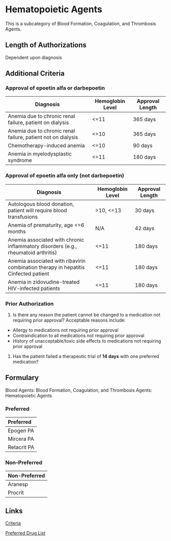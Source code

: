 # Hematopoietic Agents

This is a subcategory of Blood Formation, Coagulation, and Thrombosis Agents.

## Length of Authorizations

Dependent upon diagnosis

## Additional Criteria

### Approval of epoetin alfa or darbepoetin

| Diagnosis                                                    | Hemoglobin Level | Approval Length |
| ------------------------------------------------------------ | ---------------- | --------------- |
| Anemia due to chronic renal failure, patient on dialysis     | \<=11            | 365 days        |
| Anemia due to chronic renal failure, patient not on dialysis | \<=10            | 365 days        |
| Chemotherapy-induced anemia                                  | \<=10            | 90 days         |
| Anemia in myelodysplastic syndrome                           | \<=11            | 180 days        |

### Approval of epoetin alfa only (not darbepoetin)

| Diagnosis                                                                           | Hemoglobin Level | Approval Length |
| ----------------------------------------------------------------------------------- | ---------------- | --------------- |
| Autologous blood donation, patient will require blood transfusions                  | \>10, \<=13      | 30 days         |
| Anemia of prematurity, age \<=6 months                                              | N/A              | 42 days         |
| Anemia associated with chronic inflammatory disorders (e.g., rheumatoid arthritis)  | \<=11            | 180 days        |
| Anemia associated with ribavirin combination therapy in hepatitis Cinfected patient | \<=11            | 180 days        |
| Anemia in zidovudine-treated HIV-infected patients                                  | \<=11            | 180 days        |

### Prior Authorization

1.  Is there any reason the patient cannot be changed to a medication not requiring prior approval? Acceptable reasons include:
-   Allergy to medications not requiring prior approval
-   Contraindication to all medications not requiring prior approval
-   History of unacceptable/toxic side effects to medications not requiring prior approval
1.  Has the patient failed a therapeutic trial of **14 days** with one preferred medication?

## Formulary

Blood Agents: Blood Formation, Coagulation, and Thrombosis Agents: Hematopoietic Agents

### Preferred

| Preferred   |
| :---------- |
| Epogen PA   |
| Mircera PA  |
| Retacrit PA |

### Non-Preferred

| Non-Preferred |
| :------------ |
| Aranesp       |
| Procrit       |

## Links

[Criteria](https://pharmacy.medicaid.ohio.gov/sites/default/files/20221001_UPDL_Criteria_APPROVED.pdf#page=11)

[Preferred Drug List](https://pharmacy.medicaid.ohio.gov/sites/default/files/20221001_UPDL_APPROVED_.pdf#page=8)